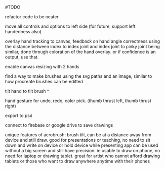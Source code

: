 #TODO

refactor code to be neater

move all controls and options to left side
(for future, support left handedness also)

overlay hand tracking to canvas,
feedback on hand angle correctness using the distance between index to index joint and index joint to pinky joint being similar, done through coloration of the hand overlay. or if confidence is an output, use that.

enable canvas resizing with 2 hands

find a way to make brushes using the svg paths and an image, similar to how procreate brushes can be editted

tilt hand to tilt brush ^

hand gesture for undo, redo, color pick. (thumb thrust left, thumb thrust right)

export to psd

connect to firebase or google drive to save drawings

unique features of aerobrush: brush tilt, can be at a distance away from device and still draw. good for presentations or teaching, no need to sit down and write on device or hold device while presenting
app can be used without a big screen and still have precision. ie usable to draw on phone, no need for laptop or drawing tablet. great for artist who cannot afford drawing tablets or those who want to draw anywhere anytime with their phones
